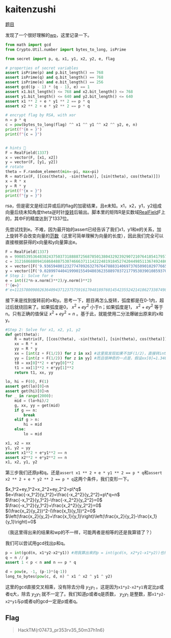 # kaitenzushi

[题目](https://github.com/y011d4/my-ctf-challenges/tree/main/2023-HackTMCTF-2023/crypto/kaitenzushi)

发现了一个很好理解的[wp](https://github.com/Neobeo/HackTM2023/blob/main/crypto_quals.ipynb)，这里记录一下。

```python
from math import gcd
from Crypto.Util.number import bytes_to_long, isPrime

from secret import p, q, x1, y1, x2, y2, e, flag

# properties of secret variables
assert isPrime(p) and p.bit_length() == 768
assert isPrime(q) and q.bit_length() == 768
assert isPrime(e) and e.bit_length() == 256
assert gcd((p - 1) * (q - 1), e) == 1
assert x1.bit_length() <= 768 and x2.bit_length() <= 768
assert y1.bit_length() <= 640 and y2.bit_length() <= 640
assert x1 ** 2 + e * y1 ** 2 == p * q
assert x2 ** 2 + e * y2 ** 2 == p * q

# encrypt flag by RSA, with xor
n = p * q
c = pow(bytes_to_long(flag) ^^ x1 ^^ y1 ^^ x2 ^^ y2, e, n)
print(f"{n = }")
print(f"{c = }")


# hints 🍣
F = RealField(1337)
x = vector(F, [x1, x2])
y = vector(F, [y1, y2])
# rotate
theta = F.random_element(min=-pi, max=pi)
R = matrix(F, [[cos(theta), -sin(theta)], [sin(theta), cos(theta)]])
x = R * x
y = R * y
print(f"{x = }")
print(f"{y = }")
```

rsa，但是密文是经过异或后的flag的加密结果，且e未知。x1，x2，y1，y2组成向量后绕未知角度theta逆时针[旋转](https://zhuanlan.zhihu.com/p/98007510)后输出。脚本里的矩阵R是实数域[RealField](https://doc.sagemath.org/html/en/reference/rings_numerical/sage/rings/real_mpfr.html#sage.rings.real_mpfr.RealField)F上的，其中F的精度达到了1337位。

先尝试找到e。不难，因为最开始的assert已经告诉了我们x1，y1和e的关系，加上旋转不会改变向量的[范数](https://zhuanlan.zhihu.com/p/67120415)（这里可简单理解为向量的长度），因此我们完全可以直接根据获得的x向量和y向量算出e。

```python
F = RealField(1337)
n = 990853953648382437503731888872568785013804329239290721076418541795771569507440261620612308640652961121590348037236708702361580700250705591203587939980126323233833431892076634892318387020242015741789265095380967467201291693288654956012435416445991341222221539511583706970342630678909437274145759598920314784293470918464283814408418704426938549136143925649863711450268227592032494660523680280136089617838412326902639568680941504799777445608524961048789627301462833
c = 312168688094168684887530746663711142224819184527420449851136749248641895825646649162310024737395663075921549510262779965673286770730468773215063305158197748549937395602308558217528064655976647148323981103647078862713773074121667862786737690376212246588956833193632937835958166526006128435536115531865213269197137648990987207140262543956087199861542889002996727146832659889656384027201202873352819689303456895088190857667281342371263570535523695457095802010885279
x = vector([F('9.93659400123277470926327676478883140697376509010297766512845139881487348637477791719517951397052010880811619509960535668814993293095146708957649613776125686226138447162258666762024346093786649228730054881453449071976210130217897905782845690384638460560301964009359233596889465133986468021963885911072779457835979983964294586954038412718305000570678333513135467257498071686562749882446495426493483289204e230'), F('-1.20540611958254673086539287012513674064476659427085664430224592760592531301348857885707154893714440960111029743010026152632150988429192286517249118913535366887447596463819555191858702861383725310592687577510708180057642425944345656558038998574368521689142109798891989865473206201635908814994474491537093810680632691594902962470061189337645818851446622588020765058461348047229165216450857822980873846637e230')])
y = vector([F('9.02899744041999015549480362358897037217795303901085937071039171882835297563545959015336648016772002396355451308252077767567617065937943765701645833054147976124287566465577491039263554806622908070370269238064956822205986576949383035741108310668397305286076364909407660314991847716094610949669608550117248147017329449889127749721988228613503029640191269319151291514601769696635252288607881829734506023770e191'), F('2.82245306887391321716872765000993510002376761684498801971981175059452895101888694909625866715259620501905532121092041448909218372087306882364769769589919830746245167403566884491547911250261820661981772195356239940907493773024918284094309809964348965190219508641693641202225028173892050377939993484981988687903270349415531065381420872722271855270893103191849754016799925873189392548972340802542077635974e192')])
# Step 1: Solve for e
e = int((2*n-x.norm()**2)/y.norm()**2)
f'{e=}'
#'e=111578009802636409437123757591617048189760145423552421418627338749835916561801'
```

接下来是找到旋转前的x和y。思考一下，题目再怎么旋转，弧度都是在0-1内，超过后就绕回来了。如果弧度是0， $x^2+ey^2$ 小于n；如果弧度是1， $x^2+ey^2$ 等于n。只有正确的值保证 $x^2+ey^2=n$ 。基于此，就能使用二分法爆破出原来的x和y。

```python
#Step 2: Solve for x1, x2, y1, y2
def get(theta):
    R = matrix(F, [[cos(theta), -sin(theta)], [sin(theta), cos(theta)]])
    xx = R * x
    yy = R * y
    xx = [int(z + F(1/2)) for z in xx] #这里我发现如果不加F(1/2)，直接转int结果和加上F(1/2)后的结果可能一样，也可能差个很小的值。
    yy = [int(z + F(1/2)) for z in yy] #而且很神奇的一点是，假设xx[0]=1.348382...,int(xx[0])=1348382，不知道为啥变这么大
    t0 = xx[0]**2 + e*yy[0]**2
    t1 = xx[1]**2 + e*yy[1]**2
    return t1, xx, yy

lo, hi = F(0), F(1)
assert get(lo)[0]<n
assert get(hi)[0]>n
for _ in range(2000):
    mid = (lo+hi)/2
    g, xx, yy = get(mid)
    if g == n:
        break
    elif g > n:
        hi = mid
    else:
        lo = mid

x1, x2 = xx
y1, y2 = yy
assert x1**2 + e*y1**2 == n
assert x2**2 + e*y2**2 == n
x1, x2, y1, y2
```

第三步我们还原p和q。还是`assert x1 ** 2 + e * y1 ** 2 == p * q`和`assert x2 ** 2 + e * y2 ** 2 == p * q`这两个条件，我们变形一下。

$x_1^2+ey_1^2=x_2^2+ey_2^2=p\*q$<br>
$e=\frac{-x_1^2}{y_1^2}=\frac{-x_2^2}{y_2^2}=p\*q=n$<br>
$\frac{-x_1^2}{y_1^2}-\frac{-x_2^2}{y_2^2}=0$<br>
$\frac{-x_1^2}{y_1^2}+\frac{x_2^2}{y_2^2}=0$<br>
$(\frac{x_2}{y_2})^2-(\frac{x_1}{y_1})^2=0$<br>
$\left(\frac{x_2}{y_2}+\frac{x_1}{y_1}\right)\left(\frac{x_2}{y_2}-\frac{x_1}{y_1}\right)=0$

（我这里得出来的结果和wp的不一样，可能两者是相等的还是我算错了？）

我们可以尝试用gcd找出p和q。

```python
p = int(gcd(n, x1*y2-x2*y1)) #用我算出来的p = int(gcd(n, x2*y1-x1*y2))也行，或者用另一个式子p = int(gcd(n, x2*y1+x1*y2))也行
q = n // p
assert 1 < p < n and n == p * q

d = pow(e, -1, (p-1)*(q-1))
long_to_bytes(pow(c, d, n) ^ x1 ^ x2 ^ y1 ^ y2)
```

这里的gcd直接交叉相乘，没有除去分母 $y_2y_1$ 。这是因为`x1*y2-x2*y1`肯定比p或者q大，除去 $y_2y_1$ 就不一定了。我们知道p或者q是质数， $y_2y_1$ 是整数，那`x1*y2-x2*y1`与p或者q的gcd一定是p或者q。

## Flag
> HackTM{r07473_pr353rv35_50m37h1n6}